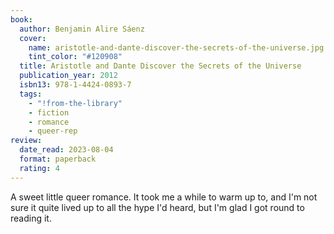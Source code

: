 ```yaml
---
book:
  author: Benjamin Alire Sáenz
  cover:
    name: aristotle-and-dante-discover-the-secrets-of-the-universe.jpg
    tint_color: "#120908"
  title: Aristotle and Dante Discover the Secrets of the Universe
  publication_year: 2012
  isbn13: 978-1-4424-0893-7
  tags:
    - "!from-the-library"
    - fiction
    - romance
    - queer-rep
review:
  date_read: 2023-08-04
  format: paperback
  rating: 4
---
```


A sweet little queer romance.
It took me a while to warm up to, and I'm not sure it quite lived up to all the hype I'd heard, but I'm glad I got round to reading it.
